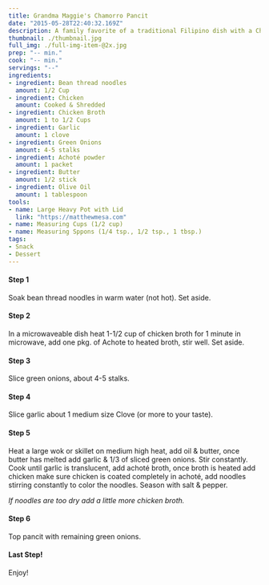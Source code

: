 ```yaml
---
title: Grandma Maggie's Chamorro Pancit
date: "2015-05-28T22:40:32.169Z"
description: A family favorite of a traditional Filipino dish with a Chamorro twist.
thumbnail: ./thumbnail.jpg
full_img: ./full-img-item-@2x.jpg
prep: "-- min."
cook: "-- min."
servings: "--"
ingredients:
- ingredient: Bean thread noodles
  amount: 1/2 Cup
- ingredient: Chicken
  amount: Cooked & Shredded
- ingredient: Chicken Broth
  amount: 1 to 1/2 Cups
- ingredient: Garlic
  amount: 1 clove
- ingredient: Green Onions
  amount: 4-5 stalks
- ingredient: Achoté powder
  amount: 1 packet
- ingredient: Butter
  amount: 1/2 stick
- ingredient: Olive Oil
  amount: 1 tablespoon
tools:
- name: Large Heavy Pot with Lid
  link: "https://matthewmesa.com"
- name: Measuring Cups (1/2 cup)
- name: Measuring Sppons (1/4 tsp., 1/2 tsp., 1 tbsp.)
tags:
- Snack
- Dessert
---
```


#### Step 1
Soak bean thread noodles in warm water (not hot). Set aside.

#### Step 2

In a microwaveable dish heat 1-1/2 cup of chicken broth for 1 minute in microwave, add one pkg. of Achote to heated broth, stir well. Set aside.

#### Step 3

Slice green onions, about 4-5 stalks.

#### Step 4

Slice garlic about 1 medium size Clove (or more to your taste).

#### Step 5

Heat a large wok or skillet on medium high heat, add oil & butter, once butter has melted add garlic & 1/3 of sliced green onions. Stir constantly. Cook until garlic is translucent, add achoté broth, once broth is heated add chicken make sure chicken is coated completely in achoté, add noodles stirring constantly to color the noodles. Season with salt & pepper.

*If noodles are too dry add a little more chicken broth.*

#### Step 6

Top pancit with remaining green onions.

#### Last Step!

Enjoy!